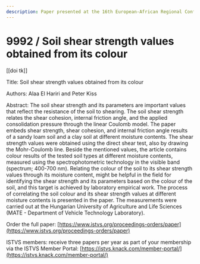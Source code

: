 ```yaml
---
description: Paper presented at the 16th European-African Regional Conference of the ISTVS
---
```


# 9992 / Soil shear strength values obtained from its colour

\[\[doi tk]]

Title: Soil shear strength values obtained from its colour

Authors: Alaa El Hariri and Peter Kiss

Abstract: The soil shear strength and its parameters are important values that reflect the resistance of the soil to shearing. The soil shear strength relates the shear cohesion, internal friction angle, and the applied consolidation pressure through the linear Coulomb model. The paper embeds shear strength, shear cohesion, and internal friction angle results of a sandy loam soil and a clay soil at different moisture contents. The shear strength values were obtained using the direct shear test, also by drawing the Mohr-Coulomb line. Beside the mentioned values, the article contains colour results of the tested soil types at different moisture contents, measured using the spectrophotometric technology in the visible band (spectrum; 400-700 nm). Relating the colour of the soil to its shear strength values through its moisture content, might be helpful in the field for identifying the shear strength and its parameters based on the colour of the soil, and this target is achieved by laboratory empirical work. The process of correlating the soil colour and its shear strength values at different moisture contents is presented in the paper. The measurements were carried out at the Hungarian University of Agriculture and Life Sciences (MATE - Department of Vehicle Technology Laboratory).

Order the full paper: [https://www.istvs.org/proceedings-orders/paper](https://www.istvs.org/proceedings-orders/paper)

ISTVS members: receive three papers per year as part of your membership via the ISTVS Member Portal: [https://istvs.knack.com/member-portal/](https://istvs.knack.com/member-portal/)

